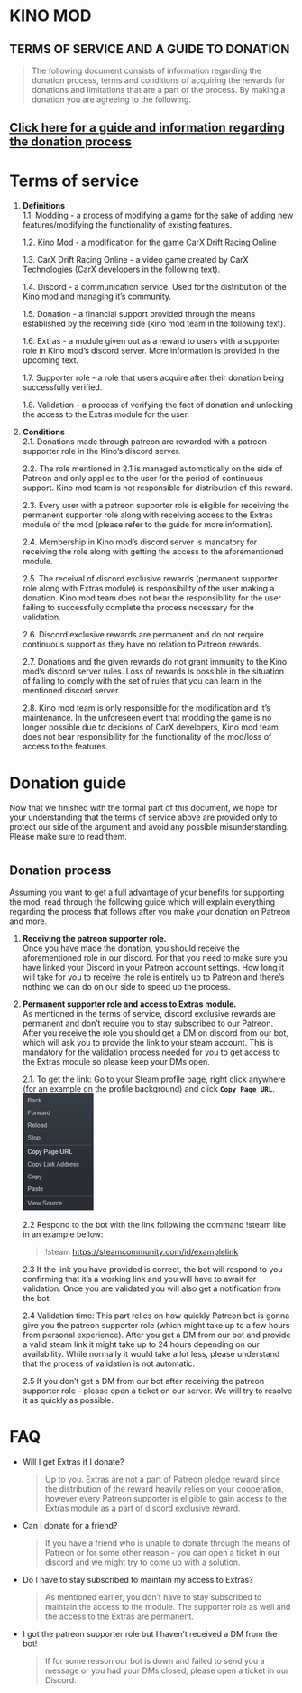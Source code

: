 # KINO MOD 
## TERMS OF SERVICE AND A GUIDE TO DONATION

> The following document consists of information regarding the donation process, terms and conditions of acquiring the rewards for donations and limitations that are a part of the process. By making a donation you are agreeing to the following.  
## [Click here for a guide and information regarding the donation process](#donation-guide)
# Terms of service
1. **Definitions**  
  1.1. Modding - a process of modifying a game for the sake of adding new features/modifying the functionality of existing features.  

     1.2. Kino Mod - a modification for the game CarX Drift Racing Online  

     1.3. CarX Drift Racing Online - a video game created by CarX Technologies (CarX developers in the following text).  

     1.4. Discord - a communication service. Used for the distribution of the Kino mod and managing it’s community.

     1.5. Donation - a financial support provided through the means established by the receiving side (kino mod team in the following text).

     1.6. Extras - a module given out as a reward to users with a supporter role in Kino mod’s discord server. More information is provided in the upcoming text.  

     1.7. Supporter role - a role that users acquire after their donation being successfully verified.  

     1.8. Validation - a process of verifying the fact of donation and unlocking the access to the Extras module for the user.  
2. **Conditions**  
2.1. Donations made through patreon are rewarded with a patreon supporter role in the Kino’s discord server.  

   2.2. The role mentioned in 2.1 is managed automatically on the side of Patreon and only applies to the user for the period of continuous support. Kino mod team is not responsible for distribution of this reward.  

   2.3. Every user with a patreon supporter role is eligible for receiving the permanent supporter role along with receiving access to the Extras module of the mod (please refer to the guide for more information).  

   2.4. Membership in Kino mod’s discord server is mandatory for receiving the role along with getting the access to the aforementioned module.

   2.5. The receival of discord exclusive rewards (permanent supporter role along with Extras module) is responsibility of the user making a donation. Kino mod team does not bear the responsibility for the user failing to successfully complete the process necessary for the validation.

   2.6. Discord exclusive rewards are permanent and do not require continuous support as they have no relation to Patreon rewards.

   2.7. Donations and the given rewards do not grant immunity to the Kino mod’s discord server rules. Loss of rewards is possible in the situation of failing to comply with the set of rules that you can learn in the mentioned discord server.

   2.8. Kino mod team is only responsible for the modification and it’s maintenance. In the unforeseen event that modding the game is no longer possible due to decisions of CarX developers, Kino mod team does not bear responsibility for the functionality of the mod/loss of access to the features.

# Donation guide

Now that we finished with the formal part of this document, we hope for your understanding that the terms of service above are provided only to protect our side of the argument and avoid any possible misunderstanding. Please make sure to read them.
#
## Donation process
Assuming you want to get a full advantage of your benefits for supporting the mod, read through the following guide which will explain everything regarding the process that follows after you make your donation on Patreon and more.  
1. **Receiving the patreon supporter role.**  
Once you have made the donation, you should receive the aforementioned role in our discord. For that you need to make sure you have linked your Discord in your Patreon account settings. How long it will take for you to receive the role is entirely up to Patreon and there’s nothing we can do on our side to speed up the process.  
2. **Permanent supporter role and access to Extras module.**  
As mentioned in the terms of service, discord exclusive rewards are permanent and don’t require you to stay subscribed to our Patreon. After you receive the role you should get a DM on discord from our bot, which will ask you to provide the link to your steam account. This is mandatory for the validation process needed for you to get access to the Extras module so please keep your DMs open.  

   2.1. To get the link: Go to your Steam profile page, right click anywhere (for an example on the profile background) and click **`Copy Page URL`**.  
   ![steam context](../../Images/steam_context.png)

   2.2 Respond to the bot with the link following the command !steam like in an example bellow:
   > !steam https://steamcommunity.com/id/examplelink

   2.3 If the link you have provided is correct, the bot will respond to you confirming that it’s a working link and you will have to await for validation. Once you are validated you will also get a notification from the bot.  

   2.4 Validation time: This part relies on how quickly Patreon bot is gonna give you the patreon supporter role (which might take up to a few hours from personal experience). After you get a DM from our bot and provide a valid steam link it might take up to 24 hours depending on our availability. While normally it would take a lot less, please understand that the process of validation is not automatic.  
   
   2.5 If you don’t get a DM from our bot after receiving the patreon supporter role - please open a ticket on our server. We will try to resolve it as quickly as possible.
# FAQ
- Will I get Extras if I donate?
  > Up to you. Extras are not a part of Patreon pledge reward since the distribution of the reward heavily relies on your cooperation, however every Patreon supporter is eligible to gain access to the Extras module as a part of discord exclusive reward.
- Can I donate for a friend?
  > If you have a friend who is unable to donate through the means of Patreon or for some other reason - you can open a ticket in our discord and we might try to come up with a solution.
- Do I have to stay subscribed to maintain my access to Extras?
  > As mentioned earlier, you don’t have to stay subscribed to maintain the access to the module. The supporter role as well and the access to the Extras are permanent.
- I got the patreon supporter role but I haven’t received a DM from the bot!
  > If for some reason our bot is down and failed to send you a message or you had your DMs closed, please open a ticket in our Discord.